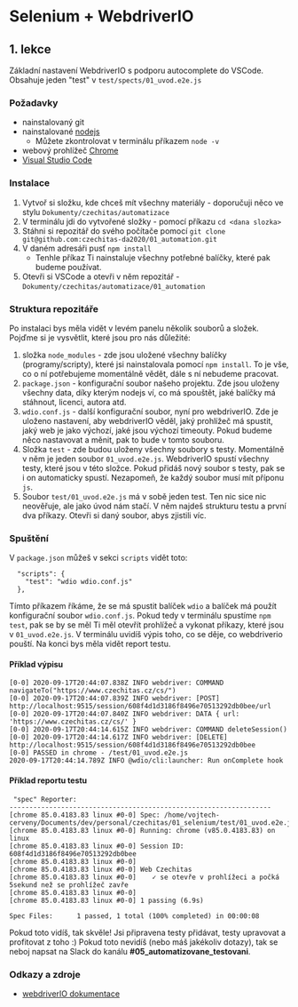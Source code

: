 # Selenium + WebdriverIO
## 1. lekce 

Základní nastavení WebdriverIO s podporu autocomplete do VSCode. Obsahuje jeden "test" v `test/spects/01_uvod.e2e.js`

### Požadavky
* nainstalovaný git
* nainstalované [nodejs](https://nodejs.org/en/) 
  * Můžete zkontrolovat v terminálu příkazem `node -v`
* webový prohlížeč [Chrome](https://www.google.com/intl/cs_CZ/chrome/)
* [Visual Studio Code](https://code.visualstudio.com/)

### Instalace 
1. Vytvoř si složku, kde chceš mít všechny materiály - doporučuji něco ve stylu `Dokumenty/czechitas/automatizace`
2. V terminálu jdi do vytvořené složky - pomocí příkazu `cd <dana slozka>`
2. Stáhni si repozitář do svého počítače pomocí `git clone git@github.com:czechitas-da2020/01_automation.git`
3. V daném adresáři pusť `npm install` 
    * Tenhle příkaz Ti nainstaluje všechny potřebné balíčky, které pak budeme používat. 
3. Otevři si VSCode a otevři v něm repozitář - `Dokumenty/czechitas/automatizace/01_automation`

### Struktura repozitáře
Po instalaci bys měla vidět v levém panelu několik souborů a složek. Pojďme si je vysvětlit, které jsou pro nás důležité:
1. složka `node_modules` - zde jsou uložené všechny balíčky (programy/scripty), které jsi nainstalovala pomocí `npm install`. To je vše, co o ní potřebujeme momentálně vědět, dále s ní nebudeme pracovat.
2. `package.json` - konfigurační soubor našeho projektu. Zde jsou uloženy všechny data, díky kterým nodejs ví, co má spouštět, jaké balíčky má stáhnout, licenci, autora atd.
3. `wdio.conf.js` - další konfigurační soubor, nyní pro webdriverIO. Zde je uloženo nastavení, aby webdriverIO věděl, jaký prohlížeč má spustit, jaký web je jako výchozí, jaké jsou výchozí timeouty. Pokud budeme něco nastavovat a měnit, pak to bude v tomto souboru. 
4. Složka `test` - zde budou uloženy všechny soubory s testy. Momentálně v něm je jeden soubor `01_uvod.e2e.js`. WebdriverIO spustí všechny testy, které jsou v této složce. Pokud přidáš nový soubor s testy, pak se i on automaticky spustí. Nezapomeň, že každý soubor musí mít příponu `js`.
5. Soubor `test/01_uvod.e2e.js` má v sobě jeden test. Ten nic sice nic neověřuje, ale jako úvod nám stačí. V něm najdeš strukturu testu a první dva příkazy. Otevři si daný soubor, abys zjistili víc.

### Spuštění
V `package.json` můžeš v sekci `scripts` vidět toto:
```
  "scripts": {
    "test": "wdio wdio.conf.js"
  },

```

Tímto příkazem říkáme, že se má spustit balíček `wdio` a balíček má použít konfigurační soubor `wdio.conf.js`. Pokud tedy v terminálu spustíme `npm test`, pak se by se měl Ti měl otevřít prohlížeč a vykonat příkazy, které jsou v `01_uvod.e2e.js`. V terminálu uvidíš výpis toho, co se děje, co webdriverio pouští. Na konci bys měla vidět report testu.

#### Příklad výpisu
```
[0-0] 2020-09-17T20:44:07.838Z INFO webdriver: COMMAND navigateTo("https://www.czechitas.cz/cs/")
[0-0] 2020-09-17T20:44:07.839Z INFO webdriver: [POST] http://localhost:9515/session/608f4d1d3186f8496e70513292db0bee/url
[0-0] 2020-09-17T20:44:07.840Z INFO webdriver: DATA { url: 'https://www.czechitas.cz/cs/' }
[0-0] 2020-09-17T20:44:14.615Z INFO webdriver: COMMAND deleteSession()
[0-0] 2020-09-17T20:44:14.617Z INFO webdriver: [DELETE] http://localhost:9515/session/608f4d1d3186f8496e70513292db0bee
[0-0] PASSED in chrome - /test/01_uvod.e2e.js
2020-09-17T20:44:14.789Z INFO @wdio/cli:launcher: Run onComplete hook
```

#### Příklad reportu testu
```
 "spec" Reporter:
------------------------------------------------------------------
[chrome 85.0.4183.83 linux #0-0] Spec: /home/vojtech-cerveny/Documents/dev/personal/czechitas/01_selenium/test/01_uvod.e2e.js
[chrome 85.0.4183.83 linux #0-0] Running: chrome (v85.0.4183.83) on linux
[chrome 85.0.4183.83 linux #0-0] Session ID: 608f4d1d3186f8496e70513292db0bee
[chrome 85.0.4183.83 linux #0-0]
[chrome 85.0.4183.83 linux #0-0] Web Czechitas
[chrome 85.0.4183.83 linux #0-0]    ✓ se otevře v prohlížeci a počká 5sekund než se prohlížeč zavře
[chrome 85.0.4183.83 linux #0-0]
[chrome 85.0.4183.83 linux #0-0] 1 passing (6.9s)

Spec Files:      1 passed, 1 total (100% completed) in 00:00:08 
```

Pokud toto vidíš, tak skvěle! Jsi připravena testy přidávat, testy upravovat a profitovat z toho :) 
Pokud toto nevidíš (nebo máš jakékoliv dotazy), tak se neboj napsat na Slack do kanálu **#05_automatizovane_testovani**. 


### Odkazy a zdroje
* [webdriverIO dokumentace](https://webdriver.io/docs/gettingstarted.html)  